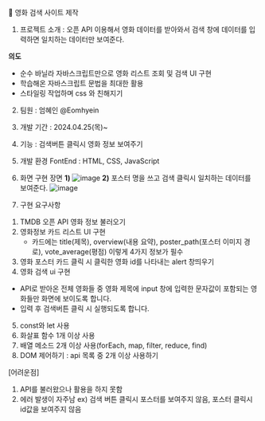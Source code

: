 🎥 영화 검색 사이트 제작
1. 프로젝트 소개 : 오픈 API 이용해서 영화 데이터를 받아와서 검색 창에 데이터를 입력하면 일치하는 데이터만 보여준다.

**의도**
- 순수 바닐라 자바스크립트만으로 영화 리스트 조회 및 검색 UI 구현
- 학습해온 자바스크립트 문법을 최대한 활용
- 스타일링 작업하며 css 와 친해지기

2. 팀원 : 엄혜인 @Eomhyein

3. 개발 기간 : 2024.04.25(목)~

4. 기능 : 검색버튼 클릭시 영화 정보 보여주기
5. 개발 환경
FontEnd : HTML, CSS, JavaScript

6. 화면 구현 장면
**1)**
![image](https://github.com/Eomhyein/movie_search/assets/26666131/71db0f8c-2f2e-4889-b13c-8e336149488b)
**2)** 포스터 명을 쓰고 검색 클릭시 일치하는 데이터를 보여준다.
![image](https://github.com/Eomhyein/movie_search/assets/26666131/7884b36a-a93c-4762-ae85-4cd3bd3fff02)

7. 구현 요구사항
1) TMDB 오픈 API 영화 정보 불러오기
2) 영화정보 카드 리스트 UI 구현
   - 카드에는 title(제목), overview(내용 요약), poster_path(포스터 이미지 경로), vote_average(평점) 이렇게 4가지 정보가 필수
3) 영화 포스터 카드 클릭 시 클릭한 영화 id를 나타내는 alert 창띄우기
4) 영화 검색 ui 구현
- API로 받아온 전체 영화들 중 영화 제목에 input 창에 입력한 문자값이 포함되는 영화들만 화면에 보이도록 합니다.
- 입력 후 검색버튼 클릭 시 실행되도록 합니다.
5) const와 let 사용
6) 화살표 함수 1개 이상 사용
7) 배열 메소드 2개 이상 사용(forEach, map, filter, reduce, find)
8) DOM 제어하기 : api 목록 중 2개 이상 사용하기


[어려운점]
1. API를 불러왔으나 활용을 하지 못함
2. 에러 발생이 자주남
   ex) 검색 버튼 클릭시 포스터를 보여주지 않음, 포스터 클릭시 id값을 보여주지 않음

